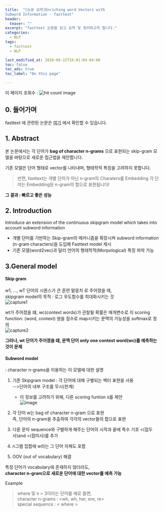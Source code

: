 ```yaml
---
title:  "[논문 요약]Enriching word Vectors with
Subword Information - fasttext"
header:
  teaser: ""
excerpt: "fasttext 논문을 읽고 요약 및 정리하고자 합니다."
categories:
  - NLP
tags:
  - fasttext
  - NLP

last_modified_at: 2020-09-22T16:01:04-04:00
toc: false
toc_ads: true
toc_label: "On this page"

---
```

이 페이지 조회수 : <img style="width: inherit;" src="http://hits.dwyl.com/rlagywns0213.github.io{{ page.url }}.svg" alt="hit count image"/>
## 0\. 들어가며

fasttext 에 관련된 논문은 [여기](https://arxiv.org/abs/1607.04606) 에서 확인할 수 있습니다.

## 1\. Abstract

본 논문에서는 각 단어가 **bag of character n-grams** 으로 표현되는 skip-gram 모델을 바탕으로 새로운 접근법을 제안합니다. <br>

기존 모델은 단어 형태로 vector를 나타내며, 형태학적 특징을 고려하지 못합니다.


> 반면, fasttext는 개별 단어가 아닌 n-gram의 Charaters를 Embedding
각 단어는 Embedding된 n-gram의 합으로 표현됩니다!

**그 결과 : 빠르고 좋은 성능**

## 2\. Introduction

Introduce an extension of the continuous skipgram model which takes into account subword information<br>

- 개별 단어를 기반하는 Skip-gram의 메커니즘을 확장시켜 subword information (n-gram characters)을 도입해 Fasttext model 제시
- 기존 모델(word2vec)과 달리 언어의 형태학적(Morpological) 특징 파악 가능

## 3\.General model

#### Skip gram

w1, ..., wT  단어의 시퀀스가 큰 훈련 말뭉치 로 주어졌을 때,<br>
skipgram model의 목적 : 로그 우도함수를 최대화시키는 것<br>
![capture1](https://user-images.githubusercontent.com/28617444/94133653-e692fc80-fe9b-11ea-8d49-29fe88fda09f.PNG)<br>

wt가 주어졌을 떄, wc(context words)가 관찰될 확률은 매개변수로 지
scoring function: (word, context) 쌍을 점수로 map시키는 문맥의 가능성을 softmax로 정의<br>![capture2](https://user-images.githubusercontent.com/28617444/94133809-1b9f4f00-fe9c-11ea-90b8-98aa032551b7.PNG)


**그러나, wt 단어가 주어졌을 떄, 문맥 단어 only one context word(wc)를 예측하는 것이 문제**<br>

#### Subword model
 : character n-grams을 이용하는 이 모델에 대한 설명

 1. 기존 Skipgram model
  : 각 단어에 대해 구별되는 벡터 표현을 사용<br>
      -->단어의 내부 구조를 무시(한계)
      - 이 정보를 고려하기 위해, 다른 scoring funtion s를 제안
      <br>![image](https://user-images.githubusercontent.com/28617444/94134637-3de59c80-fe9d-11ea-884e-5d7d6959df2f.png)

 2. 각 단어 w는 bag of character n-gram 으로 표현
   <br>즉, 단어의 n-gram을 추출하여 각각의 vector들의 합으로 표현

 3. 다룬 문자 sequence와 구별하게 해주는 단어의 시작과 끝에 특수 기호 <(접두사)and >(접미사)를 추가
 4. n그램 집합에 w라는 그 단어 자체도 포함
 5. OOV (out of vocabulary) 해결

 특정 단어가 vocabulary에 존재하지 않더라도,
 <br> **character n-gram으로 새로운 단어에 대한 vector를 예측 가능**

Example
> where 및 n = 3이라는 단어를 예로 들면, <br>
character n-grams : <wh, wh, her, ere, re> <br>
special sequence : < where >
